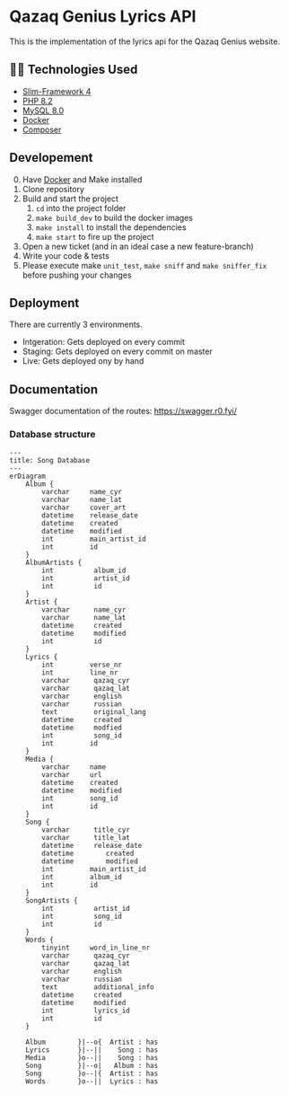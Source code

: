# Qazaq Genius Lyrics API

This is the implementation of the lyrics api for the Qazaq Genius website.


## 👨‍💻 Technologies Used
* [Slim-Framework 4](https://www.slimframework.com/)
* [PHP 8.2](https://www.php.net/)
* [MySQL 8.0](https://www.mysql.com/)
* [Docker](https://www.docker.com/get-started)
* [Composer](https://getcomposer.org/)

## Developement
0. Have [Docker](https://www.docker.com/get-started) and Make installed
1. Clone repository
2. Build and start the project
    1. `cd` into the project folder
    2. `make build_dev` to build the docker images
    3. `make install` to install the dependencies
    4. `make start` to fire up the project
3. Open a new ticket (and in an ideal case a new feature-branch)
4. Write your code & tests
5. Please execute make `unit_test`, `make sniff` and `make sniffer_fix` before pushing your changes

## Deployment
There are currently 3 environments. 

* Intgeration: Gets deployed on every commit
* Staging: Gets deployed on every commit on master
* Live: Gets deployed ony by hand

## Documentation

Swagger documentation of the routes: https://swagger.r0.fyi/

### Database structure
```mermaid
---
title: Song Database
---
erDiagram
    Album {
        varchar     name_cyr
        varchar     name_lat
        varchar     cover_art
        datetime    release_date
        datetime	created
        datetime	modified
        int	        main_artist_id
        int	        id
    }
    AlbumArtists {
        int          album_id
        int          artist_id
        int          id
    }
    Artist {
        varchar      name_cyr
        varchar      name_lat
        datetime     created
        datetime     modified
        int          id
    }
    Lyrics {
        int			verse_nr
        int			line_nr
        varchar      qazaq_cyr
        varchar      qazaq_lat
        varchar      english
        varchar      russian
        text         original_lang
        datetime     created
        datetime     modfied
        int          song_id
        int	        id
    }
    Media {
        varchar     name
        varchar     url
        datetime	created
        datetime	modified
        int	        song_id
        int	        id
    }
    Song {
        varchar      title_cyr
        varchar      title_lat
        datetime     release_date
        datetime	    created
        datetime	    modified
        int	        main_artist_id
        int	        album_id
        int	        id
    }
    SongArtists {
        int          artist_id
        int          song_id
        int          id
    }
    Words {
        tinyint	    word_in_line_nr
        varchar      qazaq_cyr
        varchar      qazaq_lat
        varchar      english
        varchar      russian
        text         additional_info
        datetime     created
        datetime     modified
        int          lyrics_id
        int          id
    }

    Album        }|--o{  Artist : has
    Lyrics       }|--||    Song : has
    Media        }o--||    Song : has
    Song         }|--o|   Album : has
    Song         }o--|{  Artist : has
    Words        }o--||  Lyrics : has
```